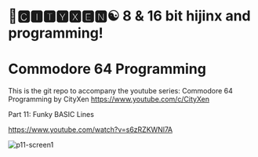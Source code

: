 # 🌆🅲🅸🆃🆈🆇🅴🅽☯️ 8 & 16 bit hijinx and programming!

# Commodore 64 Programming

This is the git repo to accompany the youtube series: Commodore 64 Programming by CityXen https://www.youtube.com/c/CityXen

Part 11: Funky BASIC Lines

https://www.youtube.com/watch?v=s6zRZKWNl7A

![p11-screen1](https://github.com/cityxen/Commodore64_Programming/blob/master/Part%2011%20-%20Funky%20BASIC%20Lines/images/C64PS-ep11.jpg)
